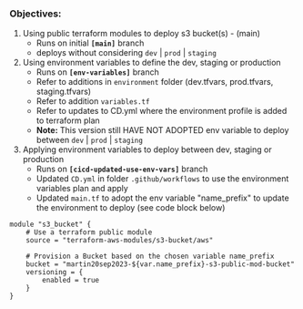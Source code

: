 ### Objectives:
1. Using public terraform modules to deploy s3 bucket(s) - (main)
    - Runs on initial **`[main]`** branch 
    - deploys without considering `dev` | `prod` | `staging`
2. Using environment variables to define the dev, staging or production
    - Runs on **`[env-variables]`** branch
    - Refer to additions in `environment` folder (dev.tfvars, prod.tfvars, staging.tfvars)
    - Refer to addition `variables.tf`
    - Refer to updates to CD.yml where the environment profile is added to terraform plan
    - **Note:** This version still HAVE NOT ADOPTED env variable to deploy between `dev` | `prod` | `staging`
3. Applying environment variables to deploy between dev, staging or production
    - Runs on **`[cicd-updated-use-env-vars]`** branch
    - Updated `CD.yml` in folder `.github/workflows` to use the environment variables plan and apply
    - Updated `main.tf` to adopt the env variable "name_prefix" to update the environment to deploy (see code block below)

```
module "s3_bucket" {
    # Use a terraform public module
    source = "terraform-aws-modules/s3-bucket/aws" 

    # Provision a Bucket based on the chosen variable name_prefix
    bucket = "martin20sep2023-${var.name_prefix}-s3-public-mod-bucket"  
    versioning = {
        enabled = true
    }
}
```